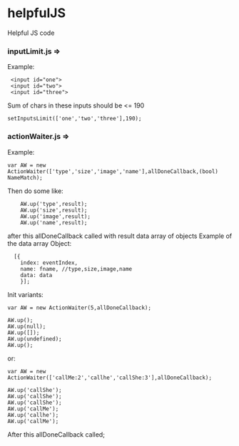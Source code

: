 # helpfulJS
Helpful JS code

### inputLimit.js =>

Example: 
  
 ```
  <input id="one">
  <input id="two">
  <input id="three">
  ```
  
Sum of chars in these inputs should be <= 190
  
  `setInputsLimit(['one','two','three'],190);`


### actionWaiter.js =>

Example: 

``` 
var AW = new ActionWaiter(['type','size','image','name'],allDoneCallback,(bool) NameMatch);
```

Then do some like:

```	
	AW.up('type',result);
	AW.up('size',result);
	AW.up('image',result);
	AW.up('name',result);
```	

after this allDoneCallback called with result data array of objects
Example of the data array Object:

```	
  [{
    index: eventIndex,
    name: fname, //type,size,image,name
    data: data
	}];
```

Init variants:

```
var AW = new ActionWaiter(5,allDoneCallback);

AW.up(); 
AW.up(null); 
AW.up([]); 
AW.up(undefined); 
AW.up(); 

```
or: 
```
var AW = new ActionWaiter(['callMe:2','callhe','callShe:3'],allDoneCallback);

AW.up('callShe');
AW.up('callShe');
AW.up('callShe');
AW.up('callMe');
AW.up('callhe');
AW.up('callMe');
```

After this allDoneCallback called;
